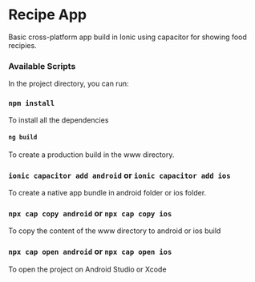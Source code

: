 # Recipe App

Basic cross-platform app build in Ionic using capacitor for showing food recipies.

### Available Scripts

In the project directory, you can run:

### `npm install`

To install all the dependencies

#### `ng build`

To create a production build in the www directory.

### `ionic capacitor add android` or `ionic capacitor add ios`

To create a native app bundle in android folder or ios folder.

### `npx cap copy android` or `npx cap copy ios`

To copy the content of the www directory to android or ios build

### `npx cap open android` or `npx cap open ios`

To open the project on Android Studio or Xcode